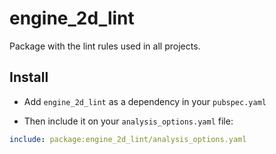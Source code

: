 # engine_2d_lint

Package with the lint rules used in all projects.


## Install

- Add `engine_2d_lint` as a dependency in your `pubspec.yaml`

- Then include it on your `analysis_options.yaml` file:

```yaml
include: package:engine_2d_lint/analysis_options.yaml
```
